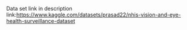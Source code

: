 Data set link in description
link:https://www.kaggle.com/datasets/prasad22/nhis-vision-and-eye-health-surveillance-dataset
